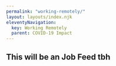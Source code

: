 ```yaml
---
permalink: "working-remotely/"
layout: layouts/index.njk
eleventyNavigation:
  key: Working Remotely
  parent: COVID-19 Impact
---
```


## This will be an Job Feed tbh
